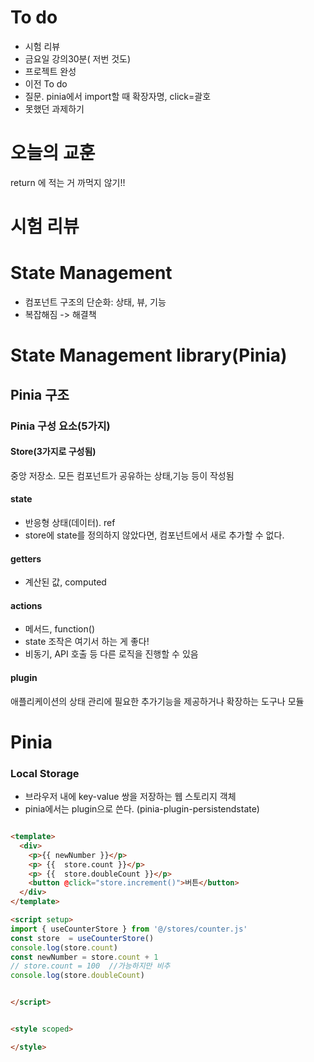 # To do

* 시험 리뷰
* 금요일 강의30분( 저번 것도)
* 프로젝트 완성
* 이전 To do
* 질문. pinia에서 import할 때 확장자명, click=괄호
* 못했던 과제하기

# 오늘의 교훈

return 에 적는 거 까먹지 않기!!



# 시험 리뷰





# State Management

* 컴포넌트 구조의 단순화: 상태, 뷰, 기능
* 복잡해짐 -> 해결책

# State Management library(Pinia)



## Pinia 구조

### Pinia 구성 요소(5가지)

#### Store(3가지로 구성됨)

중앙 저장소. 모든 컴포넌트가 공유하는 상태,기능 등이 작성됨

#### state

* 반응형 상태(데이터). ref
* store에 state를 정의하지 않았다면, 컴포넌트에서 새로 추가할 수 없다.

#### getters 

* 계산된 값, computed

#### actions

* 메서드, function()
* state 조작은 여기서 하는 게 좋다!
* 비동기, API 호출 등 다른 로직을 진행할 수 있음

#### plugin

애플리케이션의 상태 관리에 필요한 추가기능을 제공하거나 확장하는 도구나 모듈



# Pinia

### Local Storage

* 브라우저 내에 key-value 쌍을 저장하는 웹 스토리지 객체
* pinia에서는 plugin으로 쓴다. (pinia-plugin-persistendstate)







```html

<template>
  <div>
    <p>{{ newNumber }}</p>
    <p> {{  store.count }}</p>
    <p> {{  store.doubleCount }}</p>
    <button @click="store.increment()">버튼</button>
  </div>
</template>

<script setup>
import { useCounterStore } from '@/stores/counter.js'
const store  = useCounterStore()
console.log(store.count)
const newNumber = store.count + 1
// store.count = 100  //가능하지만 비추
console.log(store.doubleCount)


</script>


<style scoped>

</style>

```


